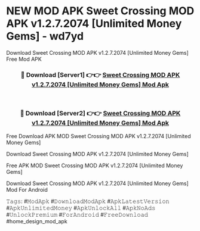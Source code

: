 # NEW MOD APK Sweet Crossing MOD APK v1.2.7.2074 [Unlimited Money Gems] - wd7yd
Download Sweet Crossing MOD APK v1.2.7.2074 [Unlimited Money Gems] Free Mod APK

<div align="center">
<h3>🔴 Download [Server1] 👉👉 <a href="https://apk-comot.site?title=Sweet_Crossing_MOD_APK_v1.2.7.2074_[Unlimited_Money_Gems]">Sweet Crossing MOD APK v1.2.7.2074 [Unlimited Money Gems] Mod Apk</a></h3><br>

<h3>🔴 Download [Server2] 👉👉 <a href="https://apk-comot.site?title=Sweet_Crossing_MOD_APK_v1.2.7.2074_[Unlimited_Money_Gems]">Sweet Crossing MOD APK v1.2.7.2074 [Unlimited Money Gems] Mod Apk</a></h3>
</div>


Free Download APK MOD Sweet Crossing MOD APK v1.2.7.2074 [Unlimited Money Gems]

Download Sweet Crossing MOD APK v1.2.7.2074 [Unlimited Money Gems] 

Free APK MOD Sweet Crossing MOD APK v1.2.7.2074 [Unlimited Money Gems] 

Download Sweet Crossing MOD APK v1.2.7.2074 [Unlimited Money Gems] Mod For Android

𝚃𝚊𝚐𝚜: #𝙼𝚘𝚍𝙰𝚙𝚔 #𝙳𝚘𝚠𝚗𝚕𝚘𝚊𝚍𝙼𝚘𝚍𝙰𝚙𝚔 #𝙰𝚙𝚔𝙻𝚊𝚝𝚎𝚜𝚝𝚅𝚎𝚛𝚜𝚒𝚘𝚗 #𝙰𝚙𝚔𝚄𝚗𝚕𝚒𝚖𝚒𝚝𝚎𝚍𝙼𝚘𝚗𝚎𝚢 #𝙰𝚙𝚔𝚄𝚗𝚕𝚘𝚌𝚔𝙰𝚕𝚕 #𝙰𝚙𝚔𝙽𝚘𝙰𝚍𝚜 #𝚄𝚗𝚕𝚘𝚌𝚔𝙿𝚛𝚎𝚖𝚒𝚞𝚖 #𝙵𝚘𝚛𝙰𝚗𝚍𝚛𝚘𝚒𝚍 #𝙵𝚛𝚎𝚎𝙳𝚘𝚠𝚗𝚕𝚘𝚊𝚍 #home_design_mod_apk